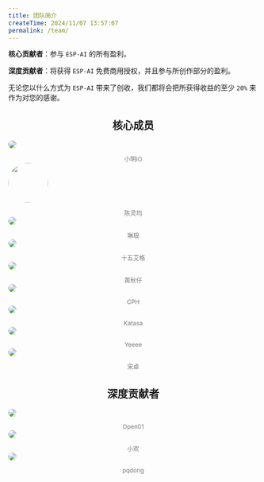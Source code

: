 ```yaml
---
title: 团队简介
createTime: 2024/11/07 13:57:07
permalink: /team/
---
```


**核心贡献者**：参与 `ESP-AI` 的所有盈利。

**深度贡献者**：将获得 `ESP-AI` 免费商用授权，并且参与所创作部分的盈利。

无论您以什么方式为 `ESP-AI` 带来了创收，我们都将会把所获得收益的至少 `20%` 来作为对您的感谢。

 

## <center>核心成员</center>
 
<CardGrid cols="4"> 
  <!-- 空的占位符 -->
  <!-- <Card class="spomsor-card" style="background: transparent;">  </Card> -->
   <Card class="spomsor-card" style="background: transparent;">
    <a class="spomsor-a" href="https://xiaomingio.top/me/" target="_blcok" title="ESP-AI 创始人">
        <img src="https://xiaomingio.top/me/head.jpg" style="border-radius: 50%;"/>
    </a>
    <div style="text-align:center;font-size: 12px;color: #777;margin-top: 12px;">小明IO</div>
  </Card> 
  <Card class="spomsor-card" style="background: transparent;">
    <a class="spomsor-a" href="https://blog.csdn.net/2401_87702092?spm=1010.2135.3001.5343" target="_blcok" title="ESP-AI 联合创始人">
        <img src="/images/team/clj2.jpg" style="border-radius: 50%;object-fit: fill;height: 80px;" />
    </a>
    <div style="text-align:center;font-size: 12px;color: #777;margin-top: 12px;">陈灵均</div>
  </Card>  
  <!-- <Card class="spomsor-card" style="background: transparent;">  </Card> -->

 
  <Card class="spomsor-card" style="background: transparent;">
    <a class="spomsor-a" href="" target="_blcok" title="ESP-AI 项目后端开发负责人。">
        <img src="https://esp-ai2.oss-cn-beijing.aliyuncs.com/team/lwd.jpg" style="border-radius: 50%;"/>
    </a> 
    <div style="text-align:center;font-size: 12px;color: #777;margin-top: 12px;">琳琅</div>
  </Card> 
  <Card class="spomsor-card" style="background: transparent;">
    <a class="spomsor-a" href="" target="_blcok" title="ESP-AI 项目前端开发负责人。">
        <img src="https://esp-ai2.oss-cn-beijing.aliyuncs.com/team/tian_yue_fei.jpg" style="border-radius: 50%;"/>
    </a> 
    <div style="text-align:center;font-size: 12px;color: #777;margin-top: 12px;">十五艾格</div>
  </Card>
  <Card class="spomsor-card" style="background: transparent;">
    <a class="spomsor-a" href="" target="_blcok" title="ESP-AI 项目嵌入式硬件开发负责人。">
        <img src="/images/team/hqz.jpg" style="border-radius: 50%;"/>
    </a> 
    <div style="text-align:center;font-size: 12px;color: #777;margin-top: 12px;">黄秋仔</div>
  </Card>
  <Card class="spomsor-card" style="background: transparent;">
    <a class="spomsor-a" href="" target="_blcok" title="ESP-AI 项目嵌入式软件开发负责人。">
        <img src="/images/team/cph.jpg" style="border-radius: 50%;"/>
    </a> 
    <div style="text-align:center;font-size: 12px;color: #777;margin-top: 12px;">CPH</div>
  </Card> 
  <Card class="spomsor-card" style="background: transparent;">
    <a class="spomsor-a" href="" target="_blcok" title="市场部负责人。">
        <img src="/images/team/Katasa.jpg" style="border-radius: 50%;"/>
    </a> 
    <div style="text-align:center;font-size: 12px;color: #777;margin-top: 12px;">Katasa</div>
  </Card> 
    <Card class="spomsor-card" style="background: transparent;">
    <a class="spomsor-a" href="" target="_blcok" title="市场部负责人。">
        <img src="/images/team/Yeeee.jpg" style="border-radius: 50%;"/>
    </a> 
    <div style="text-align:center;font-size: 12px;color: #777;margin-top: 12px;">Yeeee</div>
  </Card>  
   <Card class="spomsor-card" style="background: transparent;">
    <a class="spomsor-a" href="" target="_blcok" title="UI设计">
        <img src="/images/team/zuo.jpg" style="border-radius: 50%;"/>
    </a> 
    <div style="text-align:center;font-size: 12px;color: #777;margin-top: 12px;">宋卓</div>
  </Card>  
</CardGrid>  

## <center>深度贡献者</center>  
<CardGrid  cols="4"> 
  <Card class="spomsor-card" style="background: transparent;">
  <a class="spomsor-a" href="https://space.bilibili.com/395849314" target="_blcok" title="Open01，ESP-AI 开源PCB作者！">  
      <img src="/images/open01x.png" style="border-radius: 50%;"/>
  </a>
  <div style="text-align:center;font-size: 12px;color: #777;margin-top: 12px;">Open01</div>
  </Card>  
  <Card class="spomsor-card" style="background: transparent;">
    <a class="spomsor-a" href="https://www.qingningz.cn/" target="_blcok" title="青柠博客，为 ESP-AI 做了非常多的贡献！">
        <img src="https://wmimg.com/i/113/2023/08/64ec78404d85d.jpg" style="border-radius: 50%;"/>
    </a>
    <div style="text-align:center;font-size: 12px;color: #777;margin-top: 12px;">小欢</div>
  </Card> 
  <Card class="spomsor-card" style="background: transparent;">
    <a class="spomsor-a" href="https://github.com/pq-dong" target="_blcok" title="pqdong，为 ESP-AI 做了非常多的贡献！">
        <img src="https://avatars.githubusercontent.com/u/40668796?v=4" style="border-radius: 50%;"/>
    </a>
    <div style="text-align:center;font-size: 12px;color: #777;margin-top: 12px;">pqdong</div>
  </Card> 
</CardGrid>  